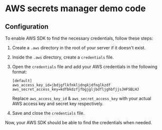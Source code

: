 # AWS secrets manager demo code

## Configuration

To enable AWS SDK to find the necessary credentials, follow these steps:

1. Create a `.aws` directory in the root of your server if it doesn't exist.
2. Inside the `.aws` directory, create a `credentials` file.
3. Open the `credentials` file and add your AWS credentials in the following format:

   ```plaintext
   [default]
   aws_access_key_id=jbdjgflkfnkljdngkjdfnglkzdf
   aws_secret_access_key=kdfbkdzfjfbgjgljbdfljghbfjjsJHFSBLHJ
   ```

   Replace `aws_access_key_id` & `aws_secret_access_key` with your actual AWS access key and secret key respectively.

4. Save and close the `credentials` file.

Now, your AWS SDK should be able to find the credentials when needed.
